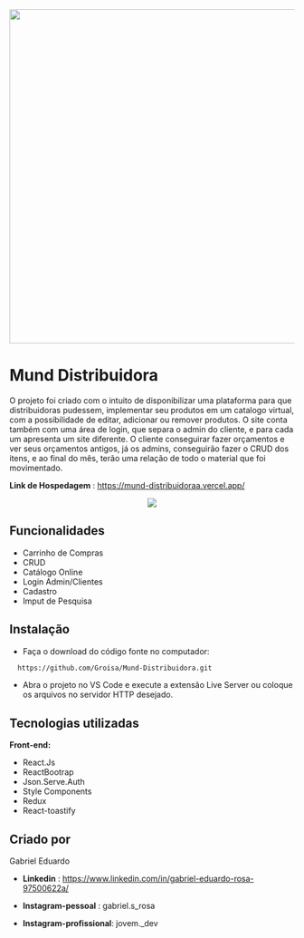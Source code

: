   <div align="center">
    <img src='https://user-images.githubusercontent.com/98929007/164355729-c966a387-fdbc-4232-80d7-d71ef0243372.png' width='590px' heigth='196px'/ >
  </div>


# Mund Distribuidora
O projeto foi criado com o intuito de disponibilizar uma plataforma para que distribuidoras pudessem, implementar seu produtos
em um catalogo virtual, com a possibilidade de editar, adicionar ou remover produtos. O site conta também com uma área de login, que separa
o admin do cliente, e para cada um apresenta um site diferente. O cliente conseguirar fazer orçamentos e ver seus orçamentos antigos, já
os admins, conseguirão fazer o CRUD dos itens, e ao final do mês, terão uma relação de todo o material que foi movimentado.

**Link de Hospedagem** : https://mund-distribuidoraa.vercel.app/
  <div align='center'> 
    <img src="https://user-images.githubusercontent.com/98929007/164357207-5afd3446-759c-4f9f-a703-e0393f6ee085.gif" />
  </div>

## Funcionalidades

- Carrinho de Compras
- CRUD
- Catálogo Online
- Login Admin/Clientes
- Cadastro
- Imput de Pesquisa

## Instalação

- Faça o download do código fonte no computador:

```bash
  https://github.com/Groisa/Mund-Distribuidora.git
```
- Abra o projeto no VS Code e execute a extensão Live Server ou coloque os arquivos no servidor HTTP desejado.
## Tecnologias utilizadas

**Front-end:** 
- React.Js 
- ReactBootrap
- Json.Serve.Auth
- Style Components
- Redux
- React-toastify

## Criado por
Gabriel Eduardo 

- **Linkedin** : https://www.linkedin.com/in/gabriel-eduardo-rosa-97500622a/

- **Instagram-pessoal** : gabriel.s_rosa
- **Instagram-profissional**: jovem._dev
